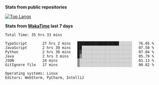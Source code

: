 **Stats from public repositories**  

[![Top Langs](https://github-readme-stats.vercel.app/api/top-langs/?username=hyoghurt&layout=compact&exclude_repo=multiserver,docker_compose&langs_count=6)](https://github.com/anuraghazra/github-readme-stats)

**Stats from [WakaTime](https://wakatime.com) last 7 days**  
<!--START_SECTION:waka-->

```text
Total Time: 35 hrs 33 mins

TypeScript       27 hrs 2 mins   ███████████████████░░░░░░   76.05 %
JavaScript       2 hrs 39 mins   ██░░░░░░░░░░░░░░░░░░░░░░░   07.50 %
Python           2 hrs 30 mins   █▓░░░░░░░░░░░░░░░░░░░░░░░   07.04 %
Java             2 hrs 3 mins    █▒░░░░░░░░░░░░░░░░░░░░░░░   05.79 %
JSON             24 mins         ▒░░░░░░░░░░░░░░░░░░░░░░░░   01.13 %
GitIgnore file   17 mins         ▒░░░░░░░░░░░░░░░░░░░░░░░░   00.82 %

Operating systems: Linux
Editors: WebStorm, PyCharm, IntelliJ
```

<!--END_SECTION:waka-->

